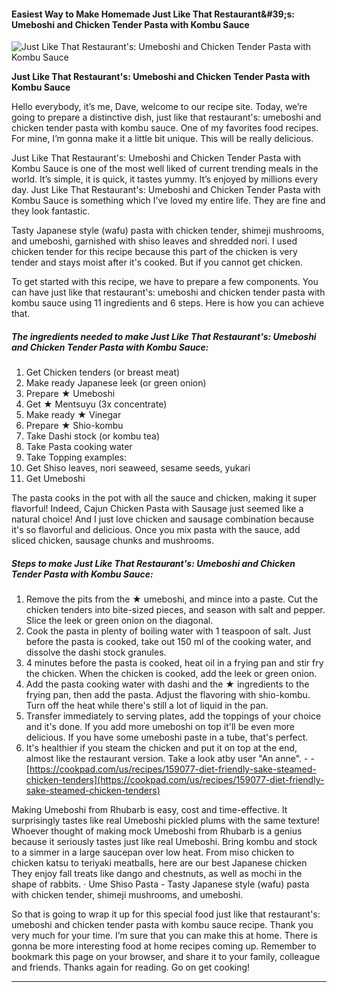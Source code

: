             

#### Easiest Way to Make Homemade Just Like That Restaurant&amp;#39;s: Umeboshi and Chicken Tender Pasta with Kombu Sauce

![Just Like That Restaurant's: Umeboshi and Chicken Tender Pasta with Kombu Sauce](https://img-global.cpcdn.com/recipes/6745436330131456/751x532cq70/just-like-that-restaurants-umeboshi-and-chicken-tender-pasta-with-kombu-sauce-recipe-main-photo.jpg)

**Just Like That Restaurant's: Umeboshi and Chicken Tender Pasta with Kombu Sauce**

Hello everybody, it’s me, Dave, welcome to our recipe site. Today, we’re going to prepare a distinctive dish, just like that restaurant's: umeboshi and chicken tender pasta with kombu sauce. One of my favorites food recipes. For mine, I’m gonna make it a little bit unique. This will be really delicious.

Just Like That Restaurant's: Umeboshi and Chicken Tender Pasta with Kombu Sauce is one of the most well liked of current trending meals in the world. It’s simple, it is quick, it tastes yummy. It’s enjoyed by millions every day. Just Like That Restaurant's: Umeboshi and Chicken Tender Pasta with Kombu Sauce is something which I’ve loved my entire life. They are fine and they look fantastic.

Tasty Japanese style (wafu) pasta with chicken tender, shimeji mushrooms, and umeboshi, garnished with shiso leaves and shredded nori. I used chicken tender for this recipe because this part of the chicken is very tender and stays moist after it's cooked. But if you cannot get chicken.

To get started with this recipe, we have to prepare a few components. You can have just like that restaurant's: umeboshi and chicken tender pasta with kombu sauce using 11 ingredients and 6 steps. Here is how you can achieve that.

##### The ingredients needed to make Just Like That Restaurant's: Umeboshi and Chicken Tender Pasta with Kombu Sauce:

1.  Get Chicken tenders (or breast meat)
2.  Make ready Japanese leek (or green onion)
3.  Prepare ★ Umeboshi
4.  Get ★ Mentsuyu (3x concentrate)
5.  Make ready ★ Vinegar
6.  Prepare ★ Shio-kombu
7.  Take Dashi stock (or kombu tea)
8.  Take Pasta cooking water
9.  Take Topping examples:
10.  Get Shiso leaves, nori seaweed, sesame seeds, yukari
11.  Get Umeboshi

The pasta cooks in the pot with all the sauce and chicken, making it super flavorful! Indeed, Cajun Chicken Pasta with Sausage just seemed like a natural choice! And I just love chicken and sausage combination because it's so flavorful and delicious. Once you mix pasta with the sauce, add sliced chicken, sausage chunks and mushrooms.

##### Steps to make Just Like That Restaurant's: Umeboshi and Chicken Tender Pasta with Kombu Sauce:

1.  Remove the pits from the ★ umeboshi, and mince into a paste. Cut the chicken tenders into bite-sized pieces, and season with salt and pepper. Slice the leek or green onion on the diagonal.
2.  Cook the pasta in plenty of boiling water with 1 teaspoon of salt. Just before the pasta is cooked, take out 150 ml of the cooking water, and dissolve the dashi stock granules.
3.  4 minutes before the pasta is cooked, heat oil in a frying pan and stir fry the chicken. When the chicken is cooked, add the leek or green onion.
4.  Add the pasta cooking water with dashi and the ★ ingredients to the frying pan, then add the pasta. Adjust the flavoring with shio-kombu. Turn off the heat while there's still a lot of liquid in the pan.
5.  Transfer immediately to serving plates, add the toppings of your choice and it's done. If you add more umeboshi on top it'll be even more delicious. If you have some umeboshi paste in a tube, that's perfect.
6.  It's healthier if you steam the chicken and put it on top at the end, almost like the restaurant version. Take a look atby user "An anne". - - [https://cookpad.com/us/recipes/159077-diet-friendly-sake-steamed-chicken-tenders](https://cookpad.com/us/recipes/159077-diet-friendly-sake-steamed-chicken-tenders)

Making Umeboshi from Rhubarb is easy, cost and time-effective. It surprisingly tastes like real Umeboshi pickled plums with the same texture! Whoever thought of making mock Umeboshi from Rhubarb is a genius because it seriously tastes just like real Umeboshi. Bring kombu and stock to a simmer in a large saucepan over low heat. From miso chicken to chicken katsu to teriyaki meatballs, here are our best Japanese chicken They enjoy fall treats like dango and chestnuts, as well as mochi in the shape of rabbits. · Ume Shiso Pasta - Tasty Japanese style (wafu) pasta with chicken tender, shimeji mushrooms, and umeboshi.

So that is going to wrap it up for this special food just like that restaurant's: umeboshi and chicken tender pasta with kombu sauce recipe. Thank you very much for your time. I’m sure that you can make this at home. There is gonna be more interesting food at home recipes coming up. Remember to bookmark this page on your browser, and share it to your family, colleague and friends. Thanks again for reading. Go on get cooking!

* * *